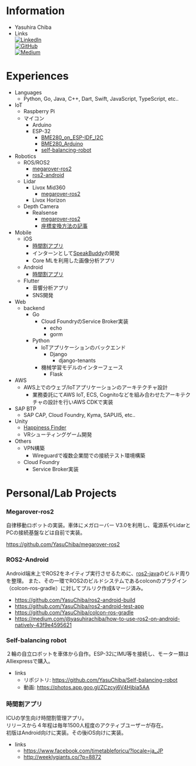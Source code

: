 
# Information
- Yasuhira Chiba
- Links  
    [![LinkedIn](https://img.shields.io/badge/LinkedIn-0077B5?style=for-the-badge&logo=linkedin&logoColor=white)](https://www.linkedin.com/in/yasuhira-chiba-337094155/)  
    [![GitHub](https://img.shields.io/badge/GitHub-100000?style=for-the-badge&logo=github&logoColor=white)](https://github.com/YasuChiba)  
    [![Medium](https://img.shields.io/badge/Medium-12100E?style=for-the-badge&logo=medium&logoColor=white)](https://medium.com/@yasuhirachiba)  

# Experiences
- Languages
    - Python, Go, Java, C++, Dart, Swift, JavaScript, TypeScript, etc..
- IoT
    - Raspberry Pi
    - マイコン
        - Arduino
        - ESP-32
            - [BME280_on_ESP-IDF_I2C](https://github.com/YasuChiba/BME280_on_ESP-IDF_I2C)
            - [BME280_Arduino](https://github.com/YasuChiba/BME280_Arduino)
            - [self-balancing-robot](#self-balancing-robot)
- Robotics
    - ROS/ROS2
        - [megarover-ros2](#megarover-ros2)
        - [ros2-android](#ros2-android)
    - Lidar
        - Livox Mid360
            - [megarover-ros2](#megarover-ros2)
        - Livox Horizon
    - Depth Camera
        - Realsense
            - [megarover-ros2](#megarover-ros2)
            - [座標変換方法の記事](https://medium.com/@yasuhirachiba/converting-2d-image-coordinates-to-3d-coordinates-using-ros-intel-realsense-d435-kinect-88621e8e733a)
- Mobile
    - iOS
        - [時間割アプリ](#時間割アプリ)
        - インターンとして[SpeakBuddy](https://www.speakbuddy.com/)の開発
        - Core MLを利用した画像分析アプリ
    - Android
        - [時間割アプリ](#時間割アプリ)
    - Flutter
        - 音響分析アプリ
        - SNS開発
- Web
    - backend
        - Go
            - Cloud FoundryのService Broker実装
                - echo
                - gorm
        - Python
            - IoTアプリケーションのバックエンド
                - Django
                    - django-tenants
            - 機械学習モデルのインターフェース
                - Flask
- AWS
    - AWS上でのウェブ/IoTアプリケーションのアーキテクチャ設計
        - 業務委託にてAWS IoT, ECS, Cognitoなどを組み合わせたアーキテクチャの設計を行いAWS CDKで実装
- SAP BTP
    - SAP CAP, Cloud Foundry, Kyma, SAPUI5, etc..
- Unity
    - [Happiness Finder](https://www.youtube.com/watch?v=ouy7zNP_vwQ)
    - VRシューティングゲーム開発
- Others
    - VPN構築
        - Wireguardで複数企業間での接続テスト環境構築
    - Cloud Foundry
        - Service Broker実装


# Personal/Lab Projects


### Megarover-ros2
自律移動ロボットの実装。車体にメガローバー V3.0を利用し、電源系やLidarとPCの接続基盤などは自前で実装。

https://github.com/YasuChiba/megarover-ros2

### ROS2-Android
Android端末上でROS2をネイティブ実行させるために、[ros2-java](https://github.com/ros2-java/ros2_java)のビルド周りを整理。
また、その一環でROS2のビルドシステムであるcolconのプラグイン（colcon-ros-gradle）に対してプルリク作成&マージ済み。
- https://github.com/YasuChiba/ros2-android-build
- https://github.com/YasuChiba/ros2-android-test-app
- https://github.com/YasuChiba/colcon-ros-gradle
- https://medium.com/@yasuhirachiba/how-to-use-ros2-on-android-natively-43f9e4595621


### Self-balancing robot  
２輪の自立ロボットを車体から自作。ESP-32にIMU等を接続し、モーター類はAlliexpressで購入。  
- links
    - リポジトリ: https://github.com/YasuChiba/Self-balancing-robot
    - 動画: https://photos.app.goo.gl/ZCzcyj6V4Hjbia5AA

### 時間割アプリ  
ICUの学生向け時間割管理アプリ。  
リリースから４年程は毎年1500人程度のアクティブユーザーが存在。  
初版はAndroid向けに実装。その後iOS向けに実装。  
- links
    - https://www.facebook.com/timetableforicu/?locale=ja_JP
    - http://weeklygiants.co/?p=8872
